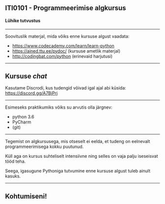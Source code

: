 ## ITI0101 - Programmeerimise algkursus
#### Lühike tutvustus

---

Soovituslik materjal, mida võiks enne kursuse algust vaadata:

- https://www.codecademy.com/learn/learn-python
- https://ained.ttu.ee/pydoc/ (kursuse ametlik materjal)
- http://codingbat.com/python (erinevaid harjutusi)

---

## Kursuse *chat*

Kasutame Discrodi, kus tudengid võivad igal ajal abi küsida:
https://discord.gg/A7BjPrj

---

Esimeseks praktikumiks võiks su arvutis olla järgnev:

- python 3.6
- PyCharm
- (git)

---

Tegemist on algkursusega, mis otseselt ei eelda, et tudeng on eelnevalt programmeerimisega kokku puutunud. 

Küll aga on kursus suhteliselt intensiivne ning selles on vaja palju iseseisvat tööd teha.

Seega, igasugune Pythoniga tutvumine enne kursuse algust tuleb ainult kasuks.

---

## Kohtumiseni!
